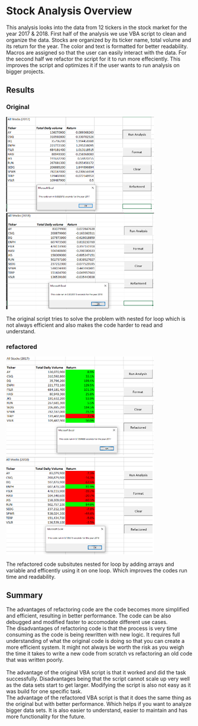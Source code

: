 # Stock Analysis Overview
This analysis looks into the data from 12 tickers in the stock market for the year 2017 & 2018. First half of the analysis we use VBA script to clean and organize the data. Stocks are organized by its ticker name, total volume and its return for the year. The color and text is formatted for better readability. Macros are assigned so that the user can easily interact with the data. For the second half we refactor the script for it to run more effeciently. This improves the script and optimizes it if the user wants to run analysis on bigger projects.

## Results 
### Original
<img src="Resources/2017_b4_refactor.png" width="400"> <img src="Resources/2018_b4_refactor.png" width="400">

The original script tries to solve the problem with nested for loop which is not always efficient and also makes the code harder to read and understand.

### refactored 
<img src="Resources/VBA_Challange_2017.png" width="400"> <img src="Resources/VBA_Challange_2018.png" width="400">

The refactored code subsitutes nested for loop by adding arrays and variable and efficently using it on one loop. Which improves the codes run time and readability. 

## Summary
The advantages of refactoring code are the code becomes more simplified and efficient, resulting in better performance. The code can be also debugged and modified faster to accomodate different use cases.  <br />
The disadvantages of refactoring code is that the process is very time consuming as the code is being rewritten with new logic. It requires full understanding of what the original code is doing so that you can create a more efficient system. It might not always be worth the risk as you weigh the time it takes to write a new code from scratch vs refactoring an old code that was written poorly. 
<br />
<br />
The advantage of the original VBA script is that it worked and did the task successfully. Disadvantages being that the script cannot scale up very well as the data sets start to get larger. Modifying the script is also not easy as it was build for one specific task. 
<br />
The advantage of the refactored VBA script is that it does the same thing as the original but with better performance. Which helps if you want to analyze bigger data sets. It is also easier to understand, easier to maintain and has more functionality for the future. 
